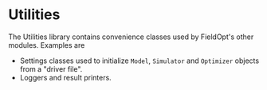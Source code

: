 # Utilities

The Utilities library contains convenience classes used by FieldOpt's other modules. Examples are

* Settings classes used to initialize `Model`, `Simulator` and `Optimizer` objects from a "driver file".
* Loggers and result printers.